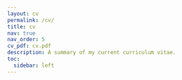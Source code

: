 ```yaml
---
layout: cv
permalink: /cv/
title: cv
nav: true
nav_order: 5
cv_pdf: cv.pdf
description: A summary of my current curriculum vitae.
toc:
  sidebar: left
---
```

